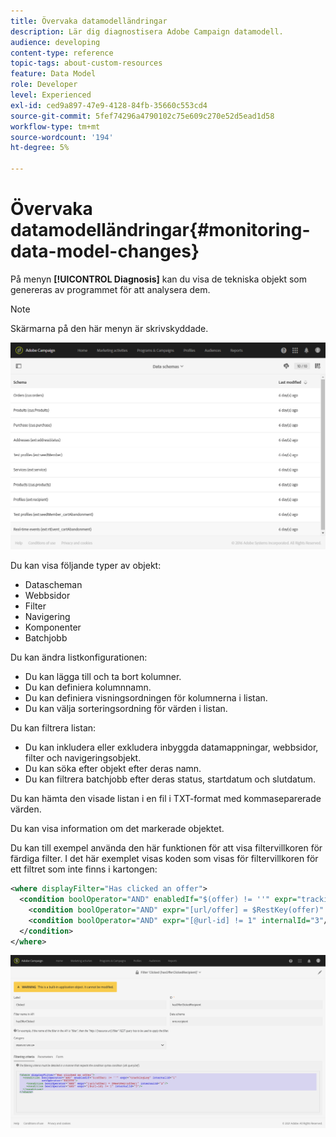 ```yaml
---
title: Övervaka datamodelländringar
description: Lär dig diagnostisera Adobe Campaign datamodell.
audience: developing
content-type: reference
topic-tags: about-custom-resources
feature: Data Model
role: Developer
level: Experienced
exl-id: ced9a897-47e9-4128-84fb-35660c553cd4
source-git-commit: 5fef74296a4790102c75e609c270e52d5ead1d58
workflow-type: tm+mt
source-wordcount: '194'
ht-degree: 5%

---
```


# Övervaka datamodelländringar{#monitoring-data-model-changes}

På menyn **[!UICONTROL Diagnosis]** kan du visa de tekniska objekt som genereras av programmet för att analysera dem.

>[!NOTE]
>
>Skärmarna på den här menyn är skrivskyddade.

![](assets/diagnostic.png)

Du kan visa följande typer av objekt:

* Datascheman
* Webbsidor
* Filter
* Navigering
* Komponenter
* Batchjobb

Du kan ändra listkonfigurationen:

* Du kan lägga till och ta bort kolumner.
* Du kan definiera kolumnnamn.
* Du kan definiera visningsordningen för kolumnerna i listan.
* Du kan välja sorteringsordning för värden i listan.

Du kan filtrera listan:

* Du kan inkludera eller exkludera inbyggda datamappningar, webbsidor, filter och navigeringsobjekt.
* Du kan söka efter objekt efter deras namn.
* Du kan filtrera batchjobb efter deras status, startdatum och slutdatum.

Du kan hämta den visade listan i en fil i TXT-format med kommaseparerade värden.

Du kan visa information om det markerade objektet.

Du kan till exempel använda den här funktionen för att visa filtervillkoren för färdiga filter. I det här exemplet visas koden som visas för filtervillkoren för ett filtret som inte finns i kartongen:

```xml
<where displayFilter="Has clicked an offer">
  <condition boolOperator="AND" enabledIf="$(offer) != ''" expr="trackingLog" internalId="1" setOperator="EXISTS">
    <condition boolOperator="AND" expr="[url/offer] = $RestKey(offer)" internalId="2"/>
    <condition boolOperator="AND" expr="[@url-id] != 1" internalId="3"/>
  </condition>
</where>
```

![](assets/diagnosis_filter_criteria.png)